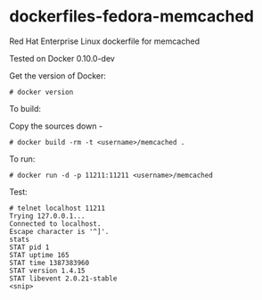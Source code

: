 dockerfiles-fedora-memcached
========================

Red Hat Enterprise Linux dockerfile for memcached

Tested on Docker 0.10.0-dev

Get the version of Docker:

    # docker version

To build:

Copy the sources down -

    # docker build -rm -t <username>/memcached .

To run:

    # docker run -d -p 11211:11211 <username>/memcached

Test:

```
# telnet localhost 11211
Trying 127.0.0.1...
Connected to localhost.
Escape character is '^]'.
stats
STAT pid 1
STAT uptime 165
STAT time 1387383960
STAT version 1.4.15
STAT libevent 2.0.21-stable
<snip>
```
